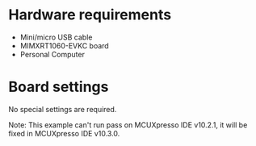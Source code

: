 Hardware requirements
=====================
- Mini/micro USB cable
- MIMXRT1060-EVKC board
- Personal Computer

Board settings
============
No special settings are required.

Note:
This example can't run pass on MCUXpresso IDE v10.2.1, it will be fixed in MCUXpresso IDE v10.3.0.
